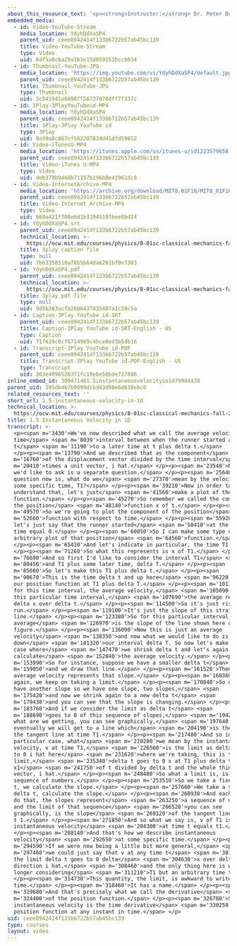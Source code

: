```yaml
---
about_this_resource_text: '<p><strong>Instructor:</strong> Dr. Peter Dourmashkin</p>'
embedded_media:
  - id: Video-YouTube-Stream
    media_location: YdyhDdXaSP4
    parent_uid: ceee8942414f133b6722b57ab45bc139
    title: Video-YouTube-Stream
    type: Video
    uid: 6df5a0cba29a1b1e15d859153bccb034
  - id: Thumbnail-YouTube-JPG
    media_location: 'https://img.youtube.com/vi/YdyhDdXaSP4/default.jpg'
    parent_uid: ceee8942414f133b6722b57ab45bc139
    title: Thumbnail-YouTube-JPG
    type: Thumbnail
    uid: 3c541941a6098ff56737078dff7f337c
  - id: 3Play-3PlayYouTubeid-MP4
    media_location: YdyhDdXaSP4
    parent_uid: ceee8942414f133b6722b57ab45bc139
    title: 3Play-3Play YouTube id
    type: 3Play
    uid: 9a39a0c867cf582207834d41dfd59852
  - id: Video-iTunesU-MP4
    media_location: 'https://itunes.apple.com/us/itunes-u/id1223579658'
    parent_uid: ceee8942414f133b6722b57ab45bc139
    title: Video-iTunes U-MP4
    type: Video
    uid: deb379b9468b71157b196b0e41961dc8
  - id: Video-InternetArchive-MP4
    media_location: 'https://archive.org/download/MIT8.01F16/MIT8_01F16_L01v05_360p.mp4'
    parent_uid: ceee8942414f133b6722b57ab45bc139
    title: Video-Internet Archive-MP4
    type: Video
    uid: 669a421f708e6d1b31945197bee8bd24
  - id: YdyhDdXaSP4.srt
    parent_uid: ceee8942414f133b6722b57ab45bc139
    technical_location: >-
      https://ocw.mit.edu/courses/physics/8-01sc-classical-mechanics-fall-2016/week-1-kinematics/1.5-instantaneous-velocity-in-1d/1.5-instantaneous-velocity-in-1d/YdyhDdXaSP4.srt
    title: 3play caption file
    type: null
    uid: 7b63358510af8b5b64da6261bf0ef303
  - id: YdyhDdXaSP4.pdf
    parent_uid: ceee8942414f133b6722b57ab45bc139
    technical_location: >-
      https://ocw.mit.edu/courses/physics/8-01sc-classical-mechanics-fall-2016/week-1-kinematics/1.5-instantaneous-velocity-in-1d/1.5-instantaneous-velocity-in-1d/YdyhDdXaSP4.pdf
    title: 3play pdf file
    type: null
    uid: 9d5b383acfb2606437435487a1c58c5a
  - id: Caption-3Play YouTube id-SRT
    parent_uid: ceee8942414f133b6722b57ab45bc139
    title: Caption-3Play YouTube id-SRT-English - US
    type: Caption
    uid: 71f619c0cf6714989c4bce0ed3b5db16
  - id: Transcript-3Play YouTube id-PDF
    parent_uid: ceee8942414f133b6722b57ab45bc139
    title: Transcript-3Play YouTube id-PDF-English - US
    type: Transcript
    uid: 303e4096528371fc18e6e56bde737806
inline_embed_id: 309471481.5instantaneousvelocityin1d79904438
parent_uid: 595db4b7b9099dcbd43d98e6d638ebc0
related_resources_text: ''
short_url: 1.5-instantaneous-velocity-in-1d
technical_location: >-
  https://ocw.mit.edu/courses/physics/8-01sc-classical-mechanics-fall-2016/week-1-kinematics/1.5-instantaneous-velocity-in-1d/1.5-instantaneous-velocity-in-1d
title: 1.5 Instantaneous Velocity in 1D
transcript: >-
  <p><span m='3430'>We've now described what we call the average velocity for a
  time</span> <span m='8039'>interval between when the runner started at time
  t</span> <span m='11190'>to a later time at t plus delta t.</span>
  </p><p><span m='13790'>And we described that as the component</span> <span
  m='16760'>of the displacement vector divided by the time interval</span> <span
  m='20410'>times a unit vector, i hat.</span> </p><p><span m='23540'>Now what
  we'd like to ask is a separate question.</span> </p><p><span m='25640'>So our
  question now is, what do we</span> <span m='27370'>mean by the velocity at
  some specific time, T1?</span> </p><p><span m='39210'>Now in order to
  understand that, let's just</span> <span m='41560'>make a plot of the position
  function.</span> </p><p><span m='45270'>So remember we called the component of
  the position</span> <span m='48140'>function x of t.</span> </p><p><span
  m='49570'>So we're going to plot the component of the position</span> <span
  m='52660'>function with respect to time.</span> </p><p><span m='55920'>Now
  let's just say that the runner started</span> <span m='58410'>at the origin of
  time equal 0.</span> </p><p><span m='60050'>So I can make some type of
  arbitrary plot of that position</span> <span m='64560'>function.</span>
  </p><p><span m='65410'>And let's indicate in particular, the time T1.</span>
  </p><p><span m='71260'>So what this represents is x of T1.</span> </p><p><span
  m='76690'>And so first I'd like to consider the interval T1</span> <span
  m='80450'>and T1 plus some later time, delta T.</span> </p><p><span
  m='85080'>So let's make this T1 plus delta t.</span> </p><p><span
  m='90670'>This is the time delta t and up here</span> <span m='96220'>we have
  our position function at T1 plus delta T.</span> </p><p><span m='101170'>Then
  for this time interval, the average velocity,</span> <span m='105090'>so for
  this particular time interval,</span> <span m='107690'>the average represents
  delta x over delta t.</span> </p><p><span m='114500'>So it's just rise over
  run.</span> </p><p><span m='119100'>It's just the slope of this straight
  line.</span> </p><p><span m='123380'>So for this particular interval, the
  average</span> <span m='126970'>is the slope of the line shown here on the
  figure.</span> </p><p><span m='136090'>Now this is just an average
  velocity</span> <span m='138350'>and now what we would like to do is shrink
  down</span> <span m='141320'>our interval delta T. So now let's make another
  case where</span> <span m='147470'>we shrink delta t and let's again
  calculate</span> <span m='152840'>the average velocity.</span> </p><p><span
  m='153990'>So for instance, suppose we have a smaller delta t</span> <span
  m='159050'>and we draw that line.</span> </p><p><span m='161520'>Then our
  average velocity represents that slope.</span> </p><p><span m='168360'>And
  again, we keep on taking a limit.</span> </p><p><span m='170840'>So now we
  have another slope so we have one slope, two slopes,</span> <span
  m='175420'>and now we shrink again to a new delta t</span> <span
  m='179430'>and you can see that the slope is changing.</span> </p><p><span
  m='183760'>And if we consider the limit as delta t</span> <span
  m='188690'>goes to 0 of this sequence of slopes,</span> <span m='194210'>then
  what are we getting, you can see graphically,</span> <span m='197640'>that
  eventually we will get to a line which</span> <span m='204190'>is the slope of
  the tangent line at time T1.</span> </p><p><span m='217480'>And so in this
  particular case, what</span> <span m='220200'>we mean by the instantaneous
  velocity, v at time T1,</span> <span m='226560'>is the limit as delta x goes
  to 0 i hat here</span> <span m='231620'>where we're taking, this is the
  limit,</span> <span m='235340'>delta t goes to 0 x at T1 plus delta t minus
  x1</span> <span m='241750'>of t divided by delta t and the whole thing is a
  vector, i hat.</span> </p><p><span m='248480'>So what a limit is, is a
  sequence of numbers.</span> </p><p><span m='253510'>So we take a fixed delta
  t, we calculate the slope.</span> </p><p><span m='257660'>We take a smaller
  delta t, calculate the slope.</span> </p><p><span m='260930'>And each time we
  do that, the slopes represent</span> <span m='263250'>a sequence of numbers
  and the limit of that sequence</span> <span m='266520'>you can see
  graphically, is the slope</span> <span m='269120'>of the tangent line at time
  t 1.</span> </p><p><span m='271850'>And so what we say is, v of T1 is the
  instantaneous velocity</span> <span m='284300'>at time t equals t1.</span>
  </p><p><span m='288140'>And that's how we describe instantaneous
  velocity</span> <span m='292650'>at some specific time.</span> </p><p><span
  m='294590'>If we were now being a little bit more general,</span> <span
  m='297460'>we could just say that v at any time t</span> <span m='301180'>is
  the limit delta t goes to 0 delta</span> <span m='304630'>x over delta t ball
  direction i hat,</span> <span m='308460'>and the only thing here is we're no
  longer considering</span> <span m='311210'>T1 but an arbitrary time t.</span>
  </p><p><span m='314730'>This quantity, the limit, is awkward to write every
  time.</span> </p><p><span m='318460'>It has a name.</span> </p><p><span
  m='319680'>And that's precisely what we call the derivative</span> <span
  m='324400'>of the position function.</span> </p><p><span m='326780'>So our
  instantaneous velocity is the time derivative</span> <span m='330250'>of the
  position function at any instant in time.</span> </p>
uid: ceee8942414f133b6722b57ab45bc139
type: courses
layout: video
---
```

